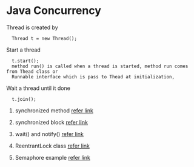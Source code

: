 # Java Concurrency

  Thread is created by 
  
      Thread t = new Thread();
  
  Start a thread
  
      t.start();
      method run() is called when a thread is started, method run comes from Thead class or 
      Runnable interface which is pass to Thead at initialization, 
      
  Wait a thread until it done
  
      t.join();
    


1. synchronized method [refer link](https://github.com/colenhuttran/java-concurrent/tree/master/synchronized-method/src/com)

2. synchronized block [refer link](https://github.com/colenhuttran/java-concurrent/tree/master/synchronized-block/src/com)

3. wait() and notify() [refer link](https://github.com/colenhuttran/java-concurrent/tree/master/wait-notify/src/com)

4. ReentrantLock class [refer link](https://github.com/colenhuttran/java-concurrent/tree/master/lock-reentrantlock/src/com)

5. Semaphore example [refer link](https://github.com/colenhuttran/java-concurrent/tree/master/semaphore-example/src/com)


